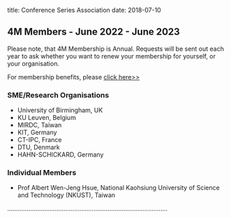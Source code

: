 title: Conference Series Association 
date: 2018-07-10

## 4M Members - June 2022 - June 2023

Please note, that 4M Membership is Annual. Requests will be sent out each year to ask whether you want to renew your membership for yourself, or your organisation.

For membership benefits, please <a href="/join4m.html">click here>></a> 

### SME/Research Organisations

 - University of Birmingham, UK
 - KU Leuven, Belgium
 - MIRDC, Taiwan
 - KIT, Germany
 - CT-IPC, France
 - DTU, Denmark
 - HAHN-SCHICKARD, Germany

### Individual Members

 - Prof Albert Wen-Jeng Hsue, National Kaohsiung University of Science and Technology (NKUST), Taiwan

...........................................................................................
